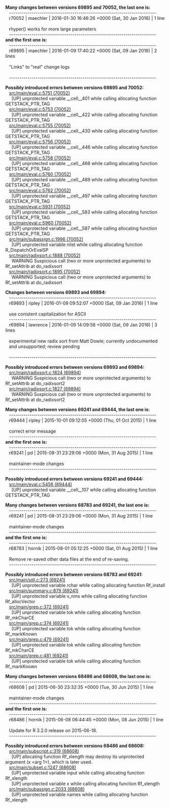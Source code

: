 __Many changes between versions 69895 and 70052, the last one is:__  
&nbsp;&nbsp;  ------------------------------------------------------------------------  
&nbsp;&nbsp;  r70052 | maechler | 2016-01-30 16:46:26 +0000 (Sat, 30 Jan 2016) | 1 line  
&nbsp;&nbsp;    
&nbsp;&nbsp;  rhyper() works for more large parameters  
&nbsp;&nbsp;  ------------------------------------------------------------------------  
__and the first one is:__  
&nbsp;&nbsp;  ------------------------------------------------------------------------  
&nbsp;&nbsp;  r69895 | maechler | 2016-01-09 17:40:22 +0000 (Sat, 09 Jan 2016) | 2 lines  
&nbsp;&nbsp;    
&nbsp;&nbsp;  "Links" to "real" change logs  
&nbsp;&nbsp;    
&nbsp;&nbsp;  ------------------------------------------------------------------------  
  
__Possibly introduced errors between versions 69895 and 70052:__  
&nbsp;&nbsp;  [src/main/eval.c:5751 (70052)](https://github.com/wch/r-source/blob/157e929e9a4534a6f273ae4a496c080a2088ca39/src/main/eval.c/#L5751)  
&nbsp;&nbsp;&nbsp;&nbsp;    [UP] unprotected variable __cell__401 while calling allocating function GETSTACK_PTR_TAG  
&nbsp;&nbsp;  [src/main/eval.c:5753 (70052)](https://github.com/wch/r-source/blob/157e929e9a4534a6f273ae4a496c080a2088ca39/src/main/eval.c/#L5753)  
&nbsp;&nbsp;&nbsp;&nbsp;    [UP] unprotected variable __cell__422 while calling allocating function GETSTACK_PTR_TAG  
&nbsp;&nbsp;  [src/main/eval.c:5755 (70052)](https://github.com/wch/r-source/blob/157e929e9a4534a6f273ae4a496c080a2088ca39/src/main/eval.c/#L5755)  
&nbsp;&nbsp;&nbsp;&nbsp;    [UP] unprotected variable __cell__430 while calling allocating function GETSTACK_PTR_TAG  
&nbsp;&nbsp;  [src/main/eval.c:5756 (70052)](https://github.com/wch/r-source/blob/157e929e9a4534a6f273ae4a496c080a2088ca39/src/main/eval.c/#L5756)  
&nbsp;&nbsp;&nbsp;&nbsp;    [UP] unprotected variable __cell__446 while calling allocating function GETSTACK_PTR_TAG  
&nbsp;&nbsp;  [src/main/eval.c:5758 (70052)](https://github.com/wch/r-source/blob/157e929e9a4534a6f273ae4a496c080a2088ca39/src/main/eval.c/#L5758)  
&nbsp;&nbsp;&nbsp;&nbsp;    [UP] unprotected variable __cell__466 while calling allocating function GETSTACK_PTR_TAG  
&nbsp;&nbsp;  [src/main/eval.c:5760 (70052)](https://github.com/wch/r-source/blob/157e929e9a4534a6f273ae4a496c080a2088ca39/src/main/eval.c/#L5760)  
&nbsp;&nbsp;&nbsp;&nbsp;    [UP] unprotected variable __cell__489 while calling allocating function GETSTACK_PTR_TAG  
&nbsp;&nbsp;  [src/main/eval.c:5762 (70052)](https://github.com/wch/r-source/blob/157e929e9a4534a6f273ae4a496c080a2088ca39/src/main/eval.c/#L5762)  
&nbsp;&nbsp;&nbsp;&nbsp;    [UP] unprotected variable __cell__497 while calling allocating function GETSTACK_PTR_TAG  
&nbsp;&nbsp;  [src/main/eval.c:5931 (70052)](https://github.com/wch/r-source/blob/157e929e9a4534a6f273ae4a496c080a2088ca39/src/main/eval.c/#L5931)  
&nbsp;&nbsp;&nbsp;&nbsp;    [UP] unprotected variable __cell__583 while calling allocating function GETSTACK_PTR_TAG  
&nbsp;&nbsp;  [src/main/eval.c:5960 (70052)](https://github.com/wch/r-source/blob/157e929e9a4534a6f273ae4a496c080a2088ca39/src/main/eval.c/#L5960)  
&nbsp;&nbsp;&nbsp;&nbsp;    [UP] unprotected variable __cell__587 while calling allocating function GETSTACK_PTR_TAG  
&nbsp;&nbsp;  [src/main/subassign.c:1996 (70052)](https://github.com/wch/r-source/blob/157e929e9a4534a6f273ae4a496c080a2088ca39/src/main/subassign.c/#L1996)  
&nbsp;&nbsp;&nbsp;&nbsp;    [UP] unprotected variable nlist while calling allocating function R_DispatchOrEvalSP  
&nbsp;&nbsp;  [src/main/radixsort.c:1888 (70052)](https://github.com/wch/r-source/blob/157e929e9a4534a6f273ae4a496c080a2088ca39/src/main/radixsort.c/#L1888)  
&nbsp;&nbsp;&nbsp;&nbsp;    WARNING Suspicious call (two or more unprotected arguments) to Rf_setAttrib at do_radixsort  
&nbsp;&nbsp;  [src/main/radixsort.c:1895 (70052)](https://github.com/wch/r-source/blob/157e929e9a4534a6f273ae4a496c080a2088ca39/src/main/radixsort.c/#L1895)  
&nbsp;&nbsp;&nbsp;&nbsp;    WARNING Suspicious call (two or more unprotected arguments) to Rf_setAttrib at do_radixsort  
  
  
__Changes between versions 69893 and 69894:__  
&nbsp;&nbsp;  ------------------------------------------------------------------------  
&nbsp;&nbsp;  r69893 | ripley | 2016-01-09 09:52:07 +0000 (Sat, 09 Jan 2016) | 1 line  
&nbsp;&nbsp;    
&nbsp;&nbsp;  use conistent capitalization for ASCII  
&nbsp;&nbsp;  ------------------------------------------------------------------------  
&nbsp;&nbsp;  r69894 | lawrence | 2016-01-09 14:09:58 +0000 (Sat, 09 Jan 2016) | 3 lines  
&nbsp;&nbsp;    
&nbsp;&nbsp;  experimental new radix sort from Matt Dowle; currently undocumented  
&nbsp;&nbsp;  and unsupported; review pending  
&nbsp;&nbsp;    
&nbsp;&nbsp;  ------------------------------------------------------------------------  
  
__Possibly introduced errors between versions 69893 and 69894:__  
&nbsp;&nbsp;  [src/main/radixsort.c:1824 (69894)](https://github.com/wch/r-source/blob/5fa5966956ce0f9334c8de786b97129adfea3b97/src/main/radixsort.c/#L1824)  
&nbsp;&nbsp;&nbsp;&nbsp;    WARNING Suspicious call (two or more unprotected arguments) to Rf_setAttrib at do_radixsort2  
&nbsp;&nbsp;  [src/main/radixsort.c:1827 (69894)](https://github.com/wch/r-source/blob/5fa5966956ce0f9334c8de786b97129adfea3b97/src/main/radixsort.c/#L1827)  
&nbsp;&nbsp;&nbsp;&nbsp;    WARNING Suspicious call (two or more unprotected arguments) to Rf_setAttrib at do_radixsort2  
  
  
__Many changes between versions 69241 and 69444, the last one is:__  
&nbsp;&nbsp;  ------------------------------------------------------------------------  
&nbsp;&nbsp;  r69444 | ripley | 2015-10-01 09:12:05 +0000 (Thu, 01 Oct 2015) | 1 line  
&nbsp;&nbsp;    
&nbsp;&nbsp;  correct error message  
&nbsp;&nbsp;  ------------------------------------------------------------------------  
__and the first one is:__  
&nbsp;&nbsp;  ------------------------------------------------------------------------  
&nbsp;&nbsp;  r69241 | pd | 2015-08-31 23:29:06 +0000 (Mon, 31 Aug 2015) | 1 line  
&nbsp;&nbsp;    
&nbsp;&nbsp;  maintainer-mode changes  
&nbsp;&nbsp;  ------------------------------------------------------------------------  
  
__Possibly introduced errors between versions 69241 and 69444:__  
&nbsp;&nbsp;  [src/main/eval.c:5456 (69444)](https://github.com/wch/r-source/blob/eeac7b453fff991ec36509b87397d5a94897417e/src/main/eval.c/#L5456)  
&nbsp;&nbsp;&nbsp;&nbsp;    [UP] unprotected variable __cell__107 while calling allocating function GETSTACK_PTR_TAG  
  
  
__Many changes between versions 68783 and 69241, the last one is:__  
&nbsp;&nbsp;  ------------------------------------------------------------------------  
&nbsp;&nbsp;  r69241 | pd | 2015-08-31 23:29:06 +0000 (Mon, 31 Aug 2015) | 1 line  
&nbsp;&nbsp;    
&nbsp;&nbsp;  maintainer-mode changes  
&nbsp;&nbsp;  ------------------------------------------------------------------------  
__and the first one is:__  
&nbsp;&nbsp;  ------------------------------------------------------------------------  
&nbsp;&nbsp;  r68783 | hornik | 2015-08-01 05:12:25 +0000 (Sat, 01 Aug 2015) | 1 line  
&nbsp;&nbsp;    
&nbsp;&nbsp;  Remove re-saved other data files at the end of re-saving.  
&nbsp;&nbsp;  ------------------------------------------------------------------------  
  
__Possibly introduced errors between versions 68783 and 69241:__  
&nbsp;&nbsp;  [src/main/util.c:273 (69241)](https://github.com/wch/r-source/blob/9fe55e21d6b4b953b066a8d4811d90651155a678/src/main/util.c/#L273)  
&nbsp;&nbsp;&nbsp;&nbsp;    [UP] unprotected variable rchar while calling allocating function Rf_install  
&nbsp;&nbsp;  [src/main/summary.c:879 (69241)](https://github.com/wch/r-source/blob/9fe55e21d6b4b953b066a8d4811d90651155a678/src/main/summary.c/#L879)  
&nbsp;&nbsp;&nbsp;&nbsp;    [UP] unprotected variable v_nms while calling allocating function Rf_allocVector  
&nbsp;&nbsp;  [src/main/grep.c:372 (69241)](https://github.com/wch/r-source/blob/9fe55e21d6b4b953b066a8d4811d90651155a678/src/main/grep.c/#L372)  
&nbsp;&nbsp;&nbsp;&nbsp;    [UP] unprotected variable tok while calling allocating function Rf_mkCharCE  
&nbsp;&nbsp;  [src/main/grep.c:374 (69241)](https://github.com/wch/r-source/blob/9fe55e21d6b4b953b066a8d4811d90651155a678/src/main/grep.c/#L374)  
&nbsp;&nbsp;&nbsp;&nbsp;    [UP] unprotected variable tok while calling allocating function Rf_markKnown  
&nbsp;&nbsp;  [src/main/grep.c:479 (69241)](https://github.com/wch/r-source/blob/9fe55e21d6b4b953b066a8d4811d90651155a678/src/main/grep.c/#L479)  
&nbsp;&nbsp;&nbsp;&nbsp;    [UP] unprotected variable tok while calling allocating function Rf_mkCharCE  
&nbsp;&nbsp;  [src/main/grep.c:481 (69241)](https://github.com/wch/r-source/blob/9fe55e21d6b4b953b066a8d4811d90651155a678/src/main/grep.c/#L481)  
&nbsp;&nbsp;&nbsp;&nbsp;    [UP] unprotected variable tok while calling allocating function Rf_markKnown  
  
  
__Many changes between versions 68486 and 68608, the last one is:__  
&nbsp;&nbsp;  ------------------------------------------------------------------------  
&nbsp;&nbsp;  r68608 | pd | 2015-06-30 23:32:35 +0000 (Tue, 30 Jun 2015) | 1 line  
&nbsp;&nbsp;    
&nbsp;&nbsp;  maintainer-mode changes  
&nbsp;&nbsp;  ------------------------------------------------------------------------  
__and the first one is:__  
&nbsp;&nbsp;  ------------------------------------------------------------------------  
&nbsp;&nbsp;  r68486 | hornik | 2015-06-08 06:44:45 +0000 (Mon, 08 Jun 2015) | 1 line  
&nbsp;&nbsp;    
&nbsp;&nbsp;  Update for R 3.2.0 release on 2015-06-18.  
&nbsp;&nbsp;  ------------------------------------------------------------------------  
  
__Possibly introduced errors between versions 68486 and 68608:__  
&nbsp;&nbsp;  [src/main/subscript.c:319 (68608)](https://github.com/wch/r-source/blob/ebb4b8e50d6a05d9caaf64441e09afe8206eeb3c/src/main/subscript.c/#L319)  
&nbsp;&nbsp;&nbsp;&nbsp;    [UP] allocating function Rf_xlength may destroy its unprotected argument (x <arg 1>), which is later used.  
&nbsp;&nbsp;  [src/main/subset.c:1247 (68608)](https://github.com/wch/r-source/blob/ebb4b8e50d6a05d9caaf64441e09afe8206eeb3c/src/main/subset.c/#L1247)  
&nbsp;&nbsp;&nbsp;&nbsp;    [UP] unprotected variable input while calling allocating function Rf_xlength  
&nbsp;&nbsp;&nbsp;&nbsp;    [UP] unprotected variable x while calling allocating function Rf_xlength  
&nbsp;&nbsp;  [src/main/subassign.c:2033 (68608)](https://github.com/wch/r-source/blob/ebb4b8e50d6a05d9caaf64441e09afe8206eeb3c/src/main/subassign.c/#L2033)  
&nbsp;&nbsp;&nbsp;&nbsp;    [UP] unprotected variable names while calling allocating function Rf_xlength  
  
  
